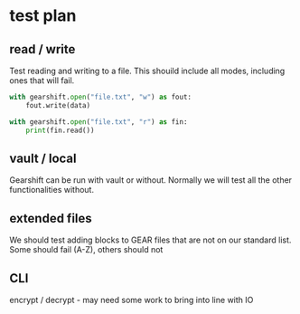 # test plan

## read / write

Test reading and writing to a file. This shouild include all modes, 
including ones that will fail. 

```python
with gearshift.open("file.txt", "w") as fout:
    fout.write(data)

with gearshift.open("file.txt", "r") as fin:
    print(fin.read())
```

## vault / local

Gearshift can be run with vault or without. Normally
we will test all the other functionalities without.

## extended files

We should test adding blocks to GEAR files that are not
on our standard list. Some should fail (A-Z), others
should not

## CLI

encrypt / decrypt - may need some work to bring into line with IO